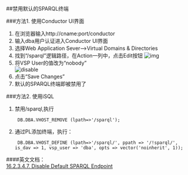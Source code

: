 ##禁用默认的SPARQL终端  

   
###方法1. 使用Conductor UI界面
1. 在浏览器输入http://cname:port/conductor
2. 输入dba用户认证进入Conductor UI界面
3. 选择Web Application Sever——>Virtual Domains & Directories
4. 找到“/sparql”逻辑路径，在Action一列中，点击Edit按钮
![img](../img/virtual-domains-directories.jpg)
5. 将VSP User的值改为“nobody”   
![disable](../img/disable-sparql-endpoint.jpg)
6. 点击“Save Changes”
7. 默认的SPARQL终端即被禁用了

###方法2. 使用iSQL
1. 禁用/sparql,执行
 
		DB.DBA.VHOST_REMOVE (lpath=>'/sparql');

2. 通过PL添加终端，执行：

		DB.DBA.VHOST_DEFINE (lpath=>'/sparql/', ppath => '/!sparql/', is_dav => 1, vsp_user => 'dba', opts => vector('noinherit', 1));
   
    

####英文文档：    
[16.2.3.4.7. Disable Default SPARQL Endpoint](http://docs.openlinksw.com/virtuoso/rdfsparql.html#rdfsparqlprotocolendpoint)